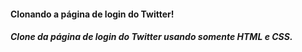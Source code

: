 #### Clonando a página de login do Twitter!

##### Clone da página de login do Twitter usando somente HTML e CSS.
